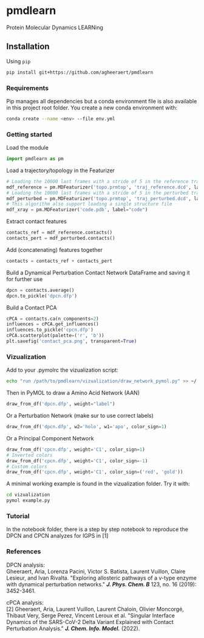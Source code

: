 # pmdlearn
Protein Molecular Dynamics LEARNing 

## Installation
Using `pip`
```bash 
pip install git+https://github.com/agheeraert/pmdlearn
```
### Requirements
Pip manages all dependencies but a conda environment file is also available in this project root folder. You create a new conda environment with: 
``` bash
conda create --name <env> --file env.yml 
```
### Getting started
Load the module
```python
import pmdlearn as pm
```
Load a trajectory/topology in the Featurizer
```python
# Loading the 10000 last frames with a stride of 5 in the reference trajectory  
mdf_reference = pm.MDFeaturizer('topo.prmtop', 'traj_reference.dcd', label="reference", align=False, begin=-10000, stride=5)
# Loading the 10000 last frames with a stride of 5 in the perturbed trajectory  
mdf_perturbed = pm.MDFeaturizer('topo.prmtop', 'traj_perturbed.dcd', label="perturbed", align=False, begin=-10000, stride=5)
# This algorithm also support loading a single structure file
mdf_xray = pm.MDFeaturizer('code.pdb', label="code")
```
Extract contact features
```python
contacts_ref = mdf_reference.contacts()
contacts_pert = mdf_perturbed.contacts()
```
Add (concatenating) features together
```python
contacts = contacts_ref + contacts_pert
```
Build a Dynamical Perturbation Contact Network DataFrame and saving it for further use
```python
dpcn = contacts.average()
dpcn.to_pickle('dpcn.dfp')
```
Build a Contact PCA
```python
cPCA = contacts.ca(n_components=2)
influences = cPCA.get_influences()
influences.to_pickle('cpcn.dfp')
cPCA.scatterplot(palette=('r', 'b'))
plt.savefig('contact_pca.png', transparent=True)
```
### Vizualization
Add to your .pymolrc the vizualization script: 
```bash
echo "run /path/to/pmdlearn/vizualization/draw_network_pymol.py" >> ~/.pymolrc
```
Then in PyMOL to draw a Amino Acid Network (AAN)
```python
draw_from_df('dpcn.dfp', weight="label")
```
Or a Perturbation Network (make sur to use correct labels)
```python
draw_from_df('dpcn.dfp', w2='holo', w1='apo', color_sign=1)
```
Or a Principal Component Network
```python
draw_from_df('cpcn.dfp', weight='C1', color_sign=1)
# Inverted colors
draw_from_df('cpcn.dfp', weight='C1', color_sign=-1)
# Custom colors
draw_from_df('cpcn.dfp', weight='C1', color_sign=('red', 'gold'))
```
A minimal working example is found in the vizualization folder. Try it with:
```bash
cd vizualization
pymol example.py
```

### Tutorial
In the notebook folder, there is a step by step notebook to reproduce the DPCN and CPCN analyzes for IGPS in [1]
### References
DPCN analysis:  
Gheeraert, Aria, Lorenza Pacini, Victor S. Batista, Laurent Vuillon, Claire Lesieur, and Ivan Rivalta. "Exploring allosteric pathways of a v-type enzyme with dynamical perturbation networks." ***J. Phys. Chem. B*** 123, no. 16 (2019): 3452-3461.  

cPCA analysis:  
[2] Gheeraert, Aria, Laurent Vuillon, Laurent Chaloin, Olivier Moncorgé, Thibaut Very, Serge Perez, Vincent Leroux et al. "Singular Interface Dynamics of the SARS-CoV-2 Delta Variant Explained with Contact Perturbation Analysis." ***J. Chem. Info. Model.***  (2022).  

